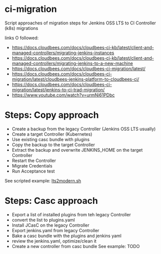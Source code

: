 # ci-migration

Script approaches of migration steps for Jenkins OSS LTS to CI Controller (k8s) migrations

links O followed:

* https://docs.cloudbees.com/docs/cloudbees-ci-kb/latest/client-and-managed-controllers/migrating-jenkins-instances
* https://docs.cloudbees.com/docs/cloudbees-ci-kb/latest/client-and-managed-controllers/migrating-jenkins-to-a-new-machine
* https://docs.cloudbees.com/docs/cloudbees-ci-migration/latest/
* https://docs.cloudbees.com/docs/cloudbees-ci-migration/latest/cloudbees-jenkins-platform-to-cloudbees-ci/
* https://docs.cloudbees.com/docs/cloudbees-ci-migration/latest/jenkins-to-ci-trad-migration/
* https://www.youtube.com/watch?v=urmNi61PDbc

# Steps: Copy approach 

* Create a backup from the legacy Controller (Jenkins OSS LTS usually)
* Create a target Controller (Kubernetes)
* Use existing casc bundle with plugins
* Copy the backup to the target Controller
* Extract the backup and overwrite JENKINS_HOME on the target Controller
* Restart the Controller
* Migrate Credentials
* Run Acceptance test

See scripted example: [lts2modern.sh](lts2modern.sh)

# Steps: Casc approach

* Export a list of installed plugins from teh legacy Controller 
* convert the list to plugins.yaml
* Install JCasC on the legacy Controller
* Export jenkins.yaml from legacy Controller
* Bake a casc bundle with the plugins and jenkins yaml
* review the jenkins.yaml, optimize/clean it
* Create a new controller from casc bundle
See example: TODO


